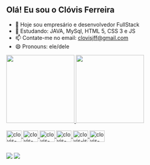 ## Olá! Eu sou o Clóvis Ferreira

- 🔭 Hoje sou empresário e desenvolvedor FullStack
- 🌱 Estudando: JAVA, MySql, HTML 5, CSS 3 e JS
- 📫 Contate-me no email: clovisjff@gmail.com
- 😄 Pronouns: ele/dele

<div>
  <a href="https://github.com/clovisjff/clovisjff">
  <img height="180cm" src="https://github-readme-stats.vercel.app/api?username=clovisjff&show_icons=true&theme=dark&included_all_comits=true&count_private=true"/>
  <img height="180cm" src="https://github-readme-stats.vercel.app/api/top-langs/?username=clovisjff&layout=compact&langs_count=16&theme=dark"/>                         
</div>
<div style="display: inline_block"><br>
  <img align="center" alt="clovis-java" height="30" width="40" src="https://cdn.jsdelivr.net/gh/devicons/devicon/icons/java/java-original-wordmark.svg" />
  <img align="center" alt="clovis-mysql" height="30" width="40"  src="https://cdn.jsdelivr.net/gh/devicons/devicon/icons/mysql/mysql-original-wordmark.svg" />  
  <img align="center" alt="clovis-h5" height="30" width="40"  src="https://cdn.jsdelivr.net/gh/devicons/devicon/icons/html5/html5-original-wordmark.svg" />      
  <img align="center" alt="clovis-css3" height="30" width="40"  src="https://cdn.jsdelivr.net/gh/devicons/devicon/icons/css3/css3-original-wordmark.svg" />  
  <img align="center" alt="clovis-js" height="30" width="40" src="https://cdn.jsdelivr.net/gh/devicons/devicon/icons/javascript/javascript-original.svg" />
  <img align="center" alt="clovis-lk" height="30" width="40"  src="https://cdn.jsdelivr.net/gh/devicons/devicon/icons/linkedin/linkedin-original.svg" />  
</div>

##

<div>
<a href="https://www.linkedin.com/in/cl%C3%B3vis-ferreira-00278b15/" target="_blank"><img src="https://img.shields.io/badge/-Linkedin-%230077B5?style=for-the-badge&logo=linkedin&logoColor=White%22" target="_blank"></a>
<a href="https://www.instagram.com/clovisjff/" target="_blank"><img src="https://img.shields.io/badge/Instagram-E4405F?style=for-the-badge&logo=instagram&logoColor=white" target="_blank"></a>
</div>


